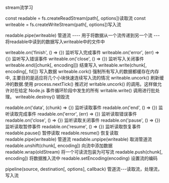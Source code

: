 stream流学习

const readable = fs.createReadStream(path[, options])读取流
const writeable = fs.createWriteStream(path[, options])写入流
 
readable.pipe(writeable) 管道流 ---- 用于将数据从一个流传递到另一个流 --- 将readable中读到的数据写入writeable中的文件中

writeable.on('finish', () => {}) 监听写入完成事件
writeable.on('error', (err) => {}) 监听写入错误事件
writeable.on('close', () => {}) 监听写入关闭事件
writeable.end([chunk[, encoding]]) 结束写入
writeable.write(chunk[, encoding[, fd]]) 写入数据
writeable.cork() 强制所有写入的数据都缓存在内存中, 主要目的是适应将几个小块快速连续写入流的情况
writeable.uncork() 刷新缓冲的数据.使用 process.nextTick() 推迟对 writable.uncork() 的调用。这样做允许对在给定 Node.js 事件循环阶段中发生的所有 writable.write() 调用进行批处理。
writeable.destroy() 销毁流



readable.on('data', (chunk) => {}) 监听读取事件
readable.on('end', () => {}) 监听读取完成事件
readable.on('error', (err) => {}) 监听读取错误事件
readable.on('close', () => {}) 监听读取关闭事件
readable.on('pause', () => {}) 监听读取暂停事件
readable.on('resume', () => {}) 监听读取恢复事件
readable.pause() 暂停读取
readable.resume() 恢复读取
readable.pipe(writeable) 管道流
readable.unpipe(writeable) 取消管道流
readable.unshift(chunk[, encoding]) 向流中添加数据
readable.wrap(oldStream) 将一个可读流包装为可写流 
readable.push(chunk[, encoding]) 将数据推入流中
readable.setEncoding(encoding) 设置流的编码


pipeline(source, destination[, options], callback) 管道流---读取流，处理流，写入流